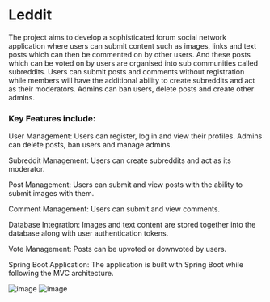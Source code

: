 # Leddit

The project aims to develop a sophisticated forum social network application where users can submit content such as images, links and text posts which can then be commented on by other users. And these posts which can be voted on by users are organised into sub communities called subreddits. Users can submit posts and comments without registration while members will have the additional ability to create subreddits and act as their moderators. Admins can ban users, delete posts and create other admins.

### Key Features include:

User Management: Users can register, log in and view their profiles. Admins can delete posts, ban users and manage admins.

Subreddit Management: Users can create subreddits and act as its moderator.

Post Management: Users can submit and view posts with the ability to submit images with them.

Comment Management: Users can submit and view comments.

Database Integration: Images and text content are stored together into the database along with user authentication tokens.

Vote Management: Posts can be upvoted or downvoted by users.

Spring Boot Application: The application is built with Spring Boot while following the MVC architecture.
 
![image](https://github.com/BlankTempest/Leddit/assets/61834898/b21d2b1d-d732-4cb4-91a1-0481121fbb28)
![image](https://github.com/BlankTempest/Leddit/assets/61834898/76842fd5-78b9-48bc-bdb6-af54ca8c48be)
